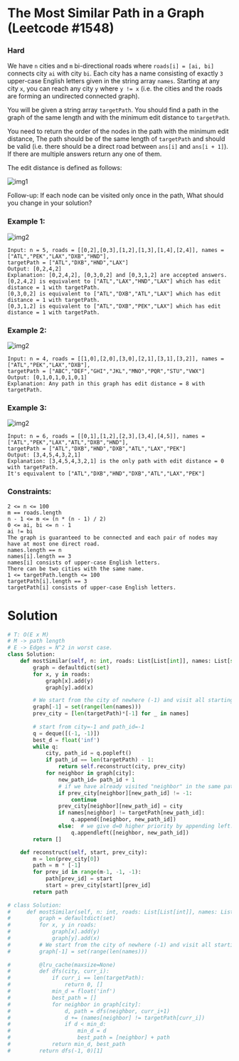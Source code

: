 The Most Similar Path in a Graph (Leetcode #1548)
===============================
### Hard

We have `n` cities and `m` bi-directional roads where `roads[i] = [ai, bi]` connects city `ai` with city `bi`. Each city has a name consisting of exactly `3`
upper-case English letters given in the string array `names`. Starting at any city `x`, you can reach any city `y` where `y != x` (i.e. the cities and the
roads are forming an undirected connected graph).

You will be given a string array `targetPath`. You should find a path in the graph of the same length and with the minimum edit distance to `targetPath`.

You need to return the order of the nodes in the path with the minimum edit distance, The path should be of the same length of `targetPath` and should be valid 
(i.e. there should be a direct road between `ans[i]` and `ans[i + 1]`). If there are multiple answers return any one of them.

The edit distance is defined as follows:

![img1](https://assets.leetcode.com/uploads/2020/08/08/edit.jpg)


Follow-up: If each node can be visited only once in the path, What should you change in your solution?

 

### Example 1:
![img2](https://assets.leetcode.com/uploads/2020/08/08/e1.jpg)
```
Input: n = 5, roads = [[0,2],[0,3],[1,2],[1,3],[1,4],[2,4]], names = ["ATL","PEK","LAX","DXB","HND"],
targetPath = ["ATL","DXB","HND","LAX"]
Output: [0,2,4,2]
Explanation: [0,2,4,2], [0,3,0,2] and [0,3,1,2] are accepted answers.
[0,2,4,2] is equivalent to ["ATL","LAX","HND","LAX"] which has edit distance = 1 with targetPath.
[0,3,0,2] is equivalent to ["ATL","DXB","ATL","LAX"] which has edit distance = 1 with targetPath.
[0,3,1,2] is equivalent to ["ATL","DXB","PEK","LAX"] which has edit distance = 1 with targetPath.
```

### Example 2:
![img2](https://assets.leetcode.com/uploads/2020/08/08/e2.jpg)
```
Input: n = 4, roads = [[1,0],[2,0],[3,0],[2,1],[3,1],[3,2]], names = ["ATL","PEK","LAX","DXB"],
targetPath = ["ABC","DEF","GHI","JKL","MNO","PQR","STU","VWX"]
Output: [0,1,0,1,0,1,0,1]
Explanation: Any path in this graph has edit distance = 8 with targetPath.
```

### Example 3:
![img2](https://assets.leetcode.com/uploads/2020/08/09/e3.jpg)
```
Input: n = 6, roads = [[0,1],[1,2],[2,3],[3,4],[4,5]], names = ["ATL","PEK","LAX","ATL","DXB","HND"],
targetPath = ["ATL","DXB","HND","DXB","ATL","LAX","PEK"]
Output: [3,4,5,4,3,2,1]
Explanation: [3,4,5,4,3,2,1] is the only path with edit distance = 0 with targetPath.
It's equivalent to ["ATL","DXB","HND","DXB","ATL","LAX","PEK"]
``` 

### Constraints:
```
2 <= n <= 100
m == roads.length
n - 1 <= m <= (n * (n - 1) / 2)
0 <= ai, bi <= n - 1
ai != bi 
The graph is guaranteed to be connected and each pair of nodes may have at most one direct road.
names.length == n
names[i].length == 3
names[i] consists of upper-case English letters.
There can be two cities with the same name.
1 <= targetPath.length <= 100
targetPath[i].length == 3
targetPath[i] consists of upper-case English letters.
```

Solution
========

```python
# T: O(E x M)
# M -> path length
# E -> Edges = N^2 in worst case.
class Solution:
    def mostSimilar(self, n: int, roads: List[List[int]], names: List[str], targetPath: List[str]) -> List[int]:        
        graph = defaultdict(set)
        for x, y in roads:
            graph[x].add(y)
            graph[y].add(x) 

        # We start from the city of newhere (-1) and visit all starting cities.
        graph[-1] = set(range(len(names)))
        prev_city = [len(targetPath)*[-1] for _ in names] 
        
        # start from city=-1 and path_id=-1
        q = deque([(-1, -1)])
        best_d = float('inf')
        while q:
            city, path_id = q.popleft()
            if path_id == len(targetPath) - 1:
                return self.reconstruct(city, prev_city)
            for neighbor in graph[city]:
                new_path_id= path_id + 1
                # if we have already visited "neighbor" in the same path location.
                if prev_city[neighbor][new_path_id] != -1:
                    continue
                prev_city[neighbor][new_path_id] = city
                if names[neighbor] != targetPath[new_path_id]:
                    q.append([neighbor, new_path_id])
                else:  # we give d=0 higher priority by appending left.
                    q.appendleft([neighbor, new_path_id])
        return []

    def reconstruct(self, start, prev_city):
        m = len(prev_city[0])
        path = m * [-1]
        for prev_id in range(m-1, -1, -1):
            path[prev_id] = start
            start = prev_city[start][prev_id]
        return path
    
# class Solution:
#     def mostSimilar(self, n: int, roads: List[List[int]], names: List[str], targetPath: List[str]) -> List[int]:
#         graph = defaultdict(set)
#         for x, y in roads:
#             graph[x].add(y)
#             graph[y].add(x)    
#         # We start from the city of newhere (-1) and visit all starting cities.
#         graph[-1] = set(range(len(names)))
        
#         @lru_cache(maxsize=None)
#         def dfs(city, curr_i):
#             if curr_i == len(targetPath):
#                 return 0, []
#             min_d = float('inf')
#             best_path = []
#             for neighbor in graph[city]:
#                 d, path = dfs(neighbor, curr_i+1)
#                 d += (names[neighbor] != targetPath[curr_i])
#                 if d < min_d:
#                     min_d = d
#                     best_path = [neighbor] + path
#             return min_d, best_path
#         return dfs(-1, 0)[1]
```

